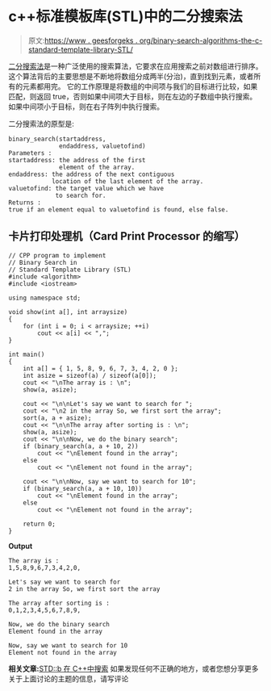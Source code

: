 # c++标准模板库(STL)中的二分搜索法

> 原文:[https://www . geesforgeks . org/binary-search-algorithms-the-c-standard-template-library-STL/](https://www.geeksforgeeks.org/binary-search-algorithms-the-c-standard-template-library-stl/)

[二分搜索法](https://www.geeksforgeeks.org/binary-search/)是一种广泛使用的搜索算法，它要求在应用搜索之前对数组进行排序。这个算法背后的主要思想是不断地将数组分成两半(分治)，直到找到元素，或者所有的元素都用完。
它的工作原理是将数组的中间项与我们的目标进行比较，如果匹配，则返回 true，否则如果中间项大于目标，则在左边的子数组中执行搜索。
如果中间项小于目标，则在右子阵列中执行搜索。

二分搜索法的原型是:

```
binary_search(startaddress, 
              endaddress, valuetofind)
Parameters :
startaddress: the address of the first 
              element of the array.
endaddress: the address of the next contiguous 
            location of the last element of the array.
valuetofind: the target value which we have 
             to search for.
Returns :
true if an element equal to valuetofind is found, else false.
```

## 卡片打印处理机（Card Print Processor 的缩写）

```
// CPP program to implement
// Binary Search in
// Standard Template Library (STL)
#include <algorithm>
#include <iostream>

using namespace std;

void show(int a[], int arraysize)
{
    for (int i = 0; i < arraysize; ++i)
        cout << a[i] << ",";
}

int main()
{
    int a[] = { 1, 5, 8, 9, 6, 7, 3, 4, 2, 0 };
    int asize = sizeof(a) / sizeof(a[0]);
    cout << "\nThe array is : \n";
    show(a, asize);

    cout << "\n\nLet's say we want to search for ";
    cout << "\n2 in the array So, we first sort the array";
    sort(a, a + asize);
    cout << "\n\nThe array after sorting is : \n";
    show(a, asize);
    cout << "\n\nNow, we do the binary search";
    if (binary_search(a, a + 10, 2))
        cout << "\nElement found in the array";
    else
        cout << "\nElement not found in the array";

    cout << "\n\nNow, say we want to search for 10";
    if (binary_search(a, a + 10, 10))
        cout << "\nElement found in the array";
    else
        cout << "\nElement not found in the array";

    return 0;
}
```

**Output**

```
The array is : 
1,5,8,9,6,7,3,4,2,0,

Let's say we want to search for 
2 in the array So, we first sort the array

The array after sorting is : 
0,1,2,3,4,5,6,7,8,9,

Now, we do the binary search
Element found in the array

Now, say we want to search for 10
Element not found in the array
```

**相关文章:**[STD::b 在 C++中搜索](https://www.geeksforgeeks.org/stdbsearch-in-cpp/)
如果发现任何不正确的地方，或者您想分享更多关于上面讨论的主题的信息，请写评论